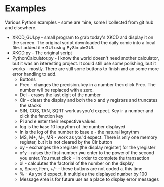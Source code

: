 # Examples
Various Python examples - some are mine, some I'collected from git hub and elsewhere.

* XKCD_GUI.py - small program to grab today's XKCD and display it on the screen. The original script downloaded the daily comic into a local file. I added the GUI using PySimpleGUI.
* XKCD.py     - The original script
* PythonCalculator.py - I know the world doesn't need another calculator, but it was an interesting project. It could still use some polishing, but it works - mostly. There are still some buttons to finish and an some more error handling to add.
  * Buttons
  * Prec - changes the precision. key in a number then click Prec. The number will be replaced with a zero.
  * Del - erases the last digit of the number
  * Clr - clears the display and both the x and y registers and truncates the stacks
  * SIN, COS, TAN, SQRT work as you'd expect. Key in a number and click the function key
  * Pi and e enter their respective values.
  * log is the base 10 logrythm of the number displayed
  * ln is the log of the number to base e - the natural logrythm
  * MS, M+, M-, MR - work as you'd expect. There is only one memory register, but it is not cleared by the Clr button
  * xy - exchanges the xregister (the display register) for the yregister
  * x^y - raises the first number you enter to the power of the second you enter. You must click = in order to complete the transaction
  * x! - calculates the factorial of the number on the display
  * y, Spare, Rem, +/- - these buttons are not coded at this time
  * % - As you'd expect, it multiplies the displayed number by 100
  * Message Area is for future use as a place to display error messages
  
  
  
